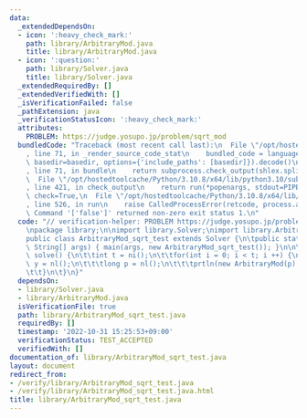 ```yaml
---
data:
  _extendedDependsOn:
  - icon: ':heavy_check_mark:'
    path: library/ArbitraryMod.java
    title: library/ArbitraryMod.java
  - icon: ':question:'
    path: library/Solver.java
    title: library/Solver.java
  _extendedRequiredBy: []
  _extendedVerifiedWith: []
  _isVerificationFailed: false
  _pathExtension: java
  _verificationStatusIcon: ':heavy_check_mark:'
  attributes:
    PROBLEM: https://judge.yosupo.jp/problem/sqrt_mod
  bundledCode: "Traceback (most recent call last):\n  File \"/opt/hostedtoolcache/Python/3.10.8/x64/lib/python3.10/site-packages/onlinejudge_verify/documentation/build.py\"\
    , line 71, in _render_source_code_stat\n    bundled_code = language.bundle(stat.path,\
    \ basedir=basedir, options={'include_paths': [basedir]}).decode()\n  File \"/opt/hostedtoolcache/Python/3.10.8/x64/lib/python3.10/site-packages/onlinejudge_verify/languages/user_defined.py\"\
    , line 71, in bundle\n    return subprocess.check_output(shlex.split(command))\n\
    \  File \"/opt/hostedtoolcache/Python/3.10.8/x64/lib/python3.10/subprocess.py\"\
    , line 421, in check_output\n    return run(*popenargs, stdout=PIPE, timeout=timeout,\
    \ check=True,\n  File \"/opt/hostedtoolcache/Python/3.10.8/x64/lib/python3.10/subprocess.py\"\
    , line 526, in run\n    raise CalledProcessError(retcode, process.args,\nsubprocess.CalledProcessError:\
    \ Command '['false']' returned non-zero exit status 1.\n"
  code: "// verification-helper: PROBLEM https://judge.yosupo.jp/problem/sqrt_mod\n\
    \npackage library;\n\nimport library.Solver;\nimport library.ArbitraryMod;\n\n\
    public class ArbitraryMod_sqrt_test extends Solver {\n\tpublic static void main(final\
    \ String[] args) { main(args, new ArbitraryMod_sqrt_test()); }\n\n\tpublic void\
    \ solve() {\n\t\tint t = ni();\n\t\tfor(int i = 0; i < t; i ++) {\n\t\t\tlong\
    \ y = nl();\n\t\t\tlong p = nl();\n\t\t\tprtln(new ArbitraryMod(p).sqrt(y));\n\
    \t\t}\n\t}\n}"
  dependsOn:
  - library/Solver.java
  - library/ArbitraryMod.java
  isVerificationFile: true
  path: library/ArbitraryMod_sqrt_test.java
  requiredBy: []
  timestamp: '2022-10-31 15:25:53+09:00'
  verificationStatus: TEST_ACCEPTED
  verifiedWith: []
documentation_of: library/ArbitraryMod_sqrt_test.java
layout: document
redirect_from:
- /verify/library/ArbitraryMod_sqrt_test.java
- /verify/library/ArbitraryMod_sqrt_test.java.html
title: library/ArbitraryMod_sqrt_test.java
---
```

